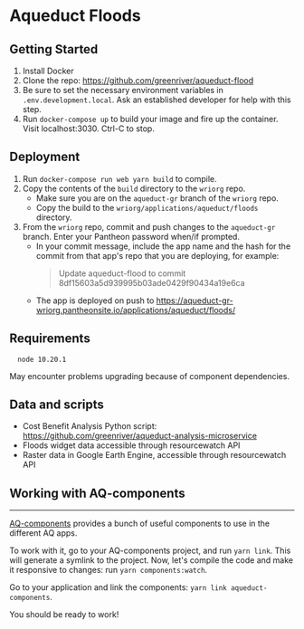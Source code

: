 # Aqueduct Floods

## Getting Started

1. Install Docker
2. Clone the repo: https://github.com/greenriver/aqueduct-flood
3. Be sure to set the necessary environment variables in `.env.development.local`. Ask an established developer for help with this step.
4. Run `docker-compose up` to build your image and fire up the container. Visit localhost:3030. Ctrl-C to stop.

## Deployment

1. Run `docker-compose run web yarn build` to compile.
2. Copy the contents of the `build` directory to the `wriorg` repo.
    - Make sure you are on the `aqueduct-gr` branch of the `wriorg` repo.
    - Copy the build to the `wriorg/applications/aqueduct/floods` directory.
3. From the `wriorg` repo, commit and push changes to the `aqueduct-gr` branch. Enter your Pantheon password when/if prompted.
    - In your commit message, include the app name and the hash for the commit from that app's repo that you are deploying, for example:
      > Update aqueduct-flood to commit 8df15603a5d939995b03ade0429f90434a19e6ca
    - The app is deployed on push to https://aqueduct-gr-wriorg.pantheonsite.io/applications/aqueduct/floods/


## Requirements
```
  node 10.20.1
```

May encounter problems upgrading because of component dependencies.

## Data and scripts

- Cost Benefit Analysis Python script: https://github.com/greenriver/aqueduct-analysis-microservice
- Floods widget data accessible through resourcewatch API
- Raster data in Google Earth Engine, accessible through resourcewatch API

## Working with AQ-components

---
[AQ-components](https://vizzuality.github.io/aqueduct-components/) provides a bunch of useful components to use in the different AQ apps.

To work with it, go to your AQ-components project, and run `yarn link`. This will generate a symlink to the project. Now, let's compile
the code and make it responsive to changes: run `yarn components:watch`.

Go to your application and link the components: `yarn link aqueduct-components`.

You should be ready to work!


